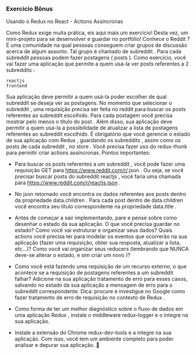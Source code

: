 ### Exercício Bônus
Usando o Redux no React - Actions Assíncronas

Como Redux exige muita prática, eis aqui mais um exercício! Desta vez, um mini-projeto para se desenvolver e guardar no portfólio!
Conhece o Reddit ? É uma comunidade na qual pessoas conseguem criar grupos de discussão acerca de algum assunto. Tal grupo é chamado de subreddit . Para cada subreddit pessoas podem fazer postagens ( posts ). Como exercício, você vai fazer uma aplicação que permite a quem usá-la ver posts referentes a 2 subreddits :

    reactjs
    frontend

Sua aplicação deve permitir a quem usá-la poder escolher de qual subreddit se deseja ver as postagens. No momento que selecionar o subreddit , uma requisição precisa ser feita no reddit para buscar os posts referentes ao subreddit escolhido. Para cada postagem você precisa mostrar pelo menos o título do post . Além disso, sua aplicação deve permitir a quem usá-la a possibilidade de atualizar a lista de postagens referentes ao subreddit escolhido.
É obrigatório que você gerencie o estado de sua aplicação com Redux , guardando os subreddits , assim como os posts de cada subreddit , no store . Você precisa fazer uso do redux-thunk para permitir criar actions assíncronas.
Pontos importantes:

- Para buscar os posts referentes a um subreddit , você pode fazer uma requisição GET para https://www.reddit.com/r/<subreddit>.json . Ou seja, se você precisar buscar posts do subreddit reactjs , você faria uma chamada para https://www.reddit.com/r/reactjs.json .

- No json retornado você encontra os dados referentes aos posts dentro da propriedade data.children . Para cada post dentro de data.children você encontra seu título correspondente na propriedade data.title .

- Antes de começar a sair implementando, pare e pense sobre como desenhar o estado da sua aplicação. O que você precisa guardar no estado? Como você vai estruturar e organizar seus dados? Quais actions você precisa ter para modelar os eventos que ocorrerão na sua aplicação (fazer uma requisição, obter sua resposta, atualizar a lista, etc...)? Como você vai organizar seus reducers (lembrando que NUNCA deve-se alterar o estado, e sim criar um novo )?
- Como você está fazendo uma requisição de um recurso externo, o que acontece se a requisição de postagens referentes a um subreddit falhar? Adicione na sua aplicação tratamento de erro para esses casos, salvando no estado da sua aplicação a mensagem de erro para o subreddit correspondente. Dica: procure e investigue no Google como fazer tratamento de erro de requisição no contexto de Redux .
- Como forma de ter um melhor diagnóstico sobre o fluxo de dados em uma aplicação Redux , instale o middleware redux-logger e o integre na sua aplicação.
- Instale a extensão do Chrome redux-dev-tools e a integre na sua aplicação. Com isso, você tem um ambiente completo para poder analisar e depurar sua aplicação. 🚀
